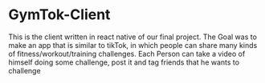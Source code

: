 # GymTok-Client
This is the client written in react native of our final project. The Goal was to make an app that is similar to tikTok, in which people can share many kinds of fitness/workout/training challenges. Each Person can take a video of himself doing some challenge, post it and tag friends that he wants to challenge
